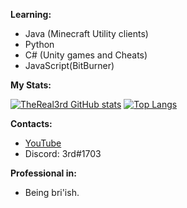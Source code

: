 **Learning:**
- Java (Minecraft Utility clients)
- Python
- C# (Unity games and Cheats)
- JavaScript(BitBurner)

**My Stats:**

[![TheReal3rd GitHub stats](https://github-readme-stats.vercel.app/api?username=TheReal3rd&theme=tokyonight)](https://github.com/anuraghazra/github-readme-stats)
[![Top Langs](https://github-readme-stats.vercel.app/api/top-langs/?username=TheReal3rd&layout=compact)](https://github.com/anuraghazra/github-readme-stats)

**Contacts:**
- [YouTube](https://www.youtube.com/channel/UCq0Zm9yqvXrzvnnMz4vbkIw)
- Discord: 3rd#1703

**Professional in:**
- Being bri'ish.
